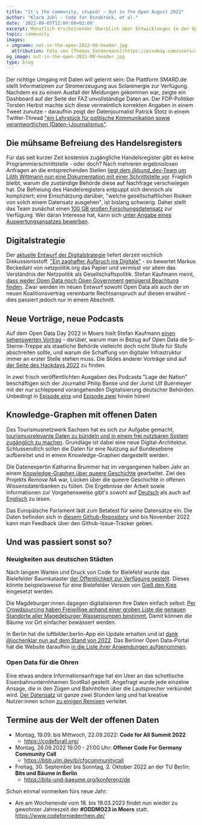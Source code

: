 ```yaml
---
title: "It's the community, stupid! – Out in the Open August 2022"
author: "Klara Juhl - Code for Osnabrück, et al."
date: '2022-09-05T12:00:00+02:00'
excerpt: Monatlich erscheinender Überblick über Entwicklungen in der Open Data und Civic Tech Szene
topic: community
images:
- imgname: out-in-the-open-2022-08-header.jpg
  attribution: Foto von [Thomas Sondermann](https://pixabay.com/users/analogicus-8164369/) auf [pixabay.com](https://pixabay.com/photos/open-sign-a-notice-wood-painted-4033043/)
og_image: out-in-the-open-2022-08-header.jpg
type: blog
---
```


Der richtige Umgang mit Daten will gelernt sein: Die Plattform SMARD.de stellt Informationen zur Stromerzeugung aus Solarenergie zur Verfügung. Nachdem es zu einem Ausfall der Meldungen gekommen war, zeigte ein Dashboard auf der Seite der FAZ unvollständige Daten an. Der FDP-Politiker Torsten Herbst machte sich diese vermeintlich korrekten Angaben in einem Tweet zunutze - daraufhin zeigt der Datenjournalist Patrick Stotz in einem Twitter-Thread ["ein Lehrstück für politische Kommunikation sowie verantwortlichen (Daten-)Journalismus"](https://twitter.com/PatrickStotz/status/1561629540027342848).

## Die mühsame Befreiung des Handelsregisters
Für das seit kurzer Zeit kostenlos zugängliche Handelsregister gibt es keine Programmierschnittstelle - oder doch? Nach mehreren ergebnislosen Anfragen an die entsprechenden Stellen [liegt dem @bund_dev-Team um Lilith Wittmann nun eine Dokumentation mit einer Schnittstelle vor](https://twitter.com/LilithWittmann/status/1558113918215659520). Fraglich bleibt, warum die zuständige Behörde diese auf Nachfrage verschwiegen hat.
Die Befreiung des Handelsregisters entpuppt sich dennoch als kompliziert; eine Einschätzung darüber, "welche gesellschaftlichen Risiken von solch einem Datensatz ausgehen", ist bislang schwierig. Daher stellt das Team zunächst einen [100 GB großen Forschungsdatensatz](https://twitter.com/LilithWittmann/status/1559262044926480387) zur Verfügung. Wer daran Interesse hat, kann sich [unter Angabe eines Auswertungsansatzes bewerben](https://docs.google.com/forms/d/e/1FAIpQLSed8Z-eo1CjR4dYs_-LldP0tE824Fr6HRw_1OTV25sWtM9WCA/viewform).


## Digitalstrategie

Der [aktuelle Entwurf der Digitalstrategie](https://digitalstrategie-deutschland.de/static/1a7bee26afd1570d3f0e5950b215abac/220830_Digitalstrategie_fin-barrierefrei.pdf) liefert derzeit reichlich Diskussionsstoff. ["Ein zaghafter Aufbruch ins Digitale"](https://netzpolitik.org/2022/digitalstrategie-ein-zaghafter-aufbruch-ins-digitale/) - so bewertet Markus Beckedahl von netzpolitik.org das Papier und vermisst vor allem das Verständnis der Netzpolitik als Gesellschaftspolitik. Stefan Kaufmann meint, [dass weder Open Data noch Open Government genügend Beachtung finden](https://background.tagesspiegel.de/digitalisierung/digitalstrategie-open-data-kommt-zu-kurz). Zwar werden im neuen Entwurf sowohl Open Data als auch der im neuen Koalitionsvertrag vereinbarte Rechtsanspruch auf diesen erwähnt - dies passiert jedoch nur in einem Abschnitt.

## Neue Vorträge, neue Podcasts

Auf dem Open Data Day 2022 in Moers hielt Stefan Kaufmann [einen sehenswerten Vortrag](https://www.youtube.com/watch?v=svfbyDkL_vQ&feature=youtu.be) - darüber, warum man in Bezug auf Open Data die 5-Sterne-Treppe als staatliche Behörde vielleicht doch nicht Stufe für Stufe abschreiten sollte, und warum die Schaffung von digitaler Infrastruktur immer an erster Stelle stehen muss. Die Slides anderer Vorträge sind auf [der Seite des Hackdays 2022](https://www.codeforniederrhein.de/hackday-2022/) zu finden.

In zwei frisch veröffentlichten Ausgaben des Podcasts "Lage der Nation" beschäftigen sich  der Journalist Philip Banse und der Jurist Ulf Buermeyer mit der nur schleppend vorangehenden Digitalisierung deutscher Behörden. Unbedingt in [Episode eins](https://lagedernation.org/podcast/ldn301-keine-weiteren-fragen-digitalisierung-der-deutschen-verwaltung-teil-1/) und [Episode zwei](https://lagedernation.org/podcast/ldn302-baustellen-loesungen-digitalisierung-der-deutschen-verwaltung-teil-2/) hinein hören!

## Knowledge-Graphen mit offenen Daten

Das Tourismusnetzwerk Sachsen hat es sich zur Aufgabe gemacht, [tourismusrelevante Daten zu bündeln und in einem frei nutzbaren System zugänglich zu machen](https://sachsen.tourismusnetzwerk.info/digitales/digitalarchitektur/projekt-satourn/). Grundlage ist dabei eine neue Digital-Architektur. Schlussendlich sollen die Daten für eine Nutzung auf Bundesebene aufbereitet und in einem Knowledge-Graphen dargestellt werden.

Die Datenexpertin Katharina Brummer hat im vergangenen halben Jahr an einem [Knowledge-Graphen über queere Geschichte](https://twitter.com/cutterkom/status/1564904647122456576) gearbeitet. Ziel des Projekts _Remove NA_ war, Lücken über die queere Geschichte in offenen Wissensdatenbanken zu füllen. Die Ergebnisse der Arbeit sowie Informationen zur Vorgehensweise gibt's sowohl auf [Deutsch](https://queerdata.forummuenchen.org/) als auch auf [Englisch](https://queerdata.forummuenchen.org/en/) zu lesen.

Das Europäische Parlament lädt zum Betatest für seine Datensätze ein. Die Daten befinden sich in [diesem Github-Repository](https://github.com/europarl/open-data-beta-testing) und bis November 2022 kann man Feedback über den Github-Issue-Tracker geben.

## Und was passiert sonst so?

### Neuigkeiten aus deutschen Städten

Nach langem Warten und Druck von Code for Bielefeld wurde das Bielefelder Baumkataster [der Öffentlichkeit zur Verfügung gestellt](https://twitter.com/HelenBielawa/status/1560320820362129408). Dieses könnte beispielsweise für eine Bielefelder Version von [Gieß den Kiez](https://giessdenkiez.de/) eingesetzt werden.

Die Magdeburger:innen dagegen digitalisieren ihre Daten einfach selbst: [Per Crowdsourcing haben Freiwillige anhand einer groben Liste die genauen Standorte aller Magedeburger Wasserpumpen bestimmt.](https://twitter.com/ottopflanzt/status/1558740327212748805) Damit können die Bäume vor Ort einfacher bewässert werden.

In Berlin hat die luftbilder.berlin-App ein Update erhalten und ist [dank @jochenklar nun auf dem Stand von 2022](https://twitter.com/jochenklar/status/1556556463341969408). Das Berliner Open Data-Portal hat die Website daraufhin [in die Liste ihrer Anwendungen aufgenommen](https://twitter.com/OpenDataBerlin/status/1559881203171434497).

### Open Data für die Ohren

Eine etwas andere Informationsanfrage hat ein User an das schottische Eisenbahnunternhhemen ScotRail gestellt. Angefragt wurde jede einzelne Ansage, die in den Zügen und Bahnhöfen über die Lautsprecher verkündet wird. [Der Datensatz]( https://twitter.com/jonbradyphoto/status/1560630522002321408?s=21&t=DM5FgI2efnJrQI23NjO2uA) ist ganze zwei Stunden lang und hat kreative Nutzer:innen schon [zu einigen Remixen](https://www.bbc.com/news/uk-scotland-62673476) verleitet.

## Termine aus der Welt der offenen Daten

 * Montag, 19.09. bis Mittwoch, 22.09.2022: **Code for All Summit 2022**
   * https://codeforall.org/
 * Montag, 26.09.2022 19:00 - 21:00 Uhr: **Offener Code For Germany Community Call**
   * https://bbb.ulm.dev/b/cfgcommunitycall
 * Freitag, 30. September bis Sonntag, 2. Oktober 2022 an der TU Berlin: **Bits und Bäume in Berlin**
   * https://bits-und-baeume.org/konferenz/de

Schon einmal vormerken fürs neue Jahr:
* Am am Wochenende vom 18. bis 19.03.2023 findet nun wieder zu gewohnter Jahreszeit der **#ODDMO23 in Moers** statt. https://www.codeforniederrhein.de/
